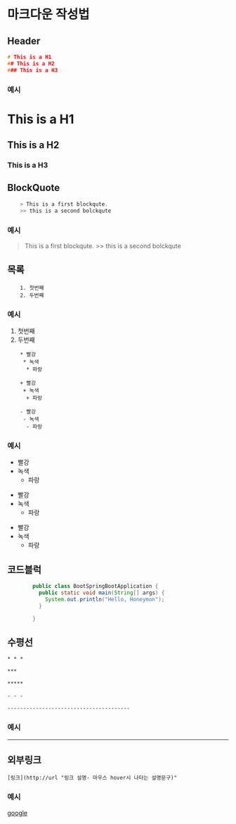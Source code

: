 # 마크다운 작성법

## Header
```c
# This is a H1
## This is a H2
### This is a H3
```
### 예시
# This is a H1
## This is a H2
### This is a H3


## BlockQuote
```c
	> This is a first blockqute.
	>> this is a second bolckqute
```
### 예시
> This is a first blockqute.
	>> this is a second bolckqute


## 목록
```
	1. 첫번째
	2. 두번째
```
### 예시
1. 첫번째
2. 두번째
	

```
	* 빨강
	 * 녹색
	  * 파랑
	 
	+ 빨강
	 + 녹색
	  + 파랑
	  
	- 빨강
	 - 녹색
	  - 파랑
```

### 예시
* 빨강
 * 녹색
	* 파랑
 
+ 빨강
 + 녹색
	+ 파랑
  
- 빨강
 - 녹색
	- 파랑

## 코드블럭

```java
		public class BootSpringBootApplication {
		  public static void main(String[] args) {
			System.out.println("Hello, Honeymon");
		  }

		}
```


## 수평선
```
* * *

***

*****

- - -

---------------------------------------
```
### 예시
---


## 외부링크
```
[링크](http://url "링크 설명- 마우스 hover시 나타는 설명문구)"
```
### 예시
[google](http://www.google.co.kr "구글")

